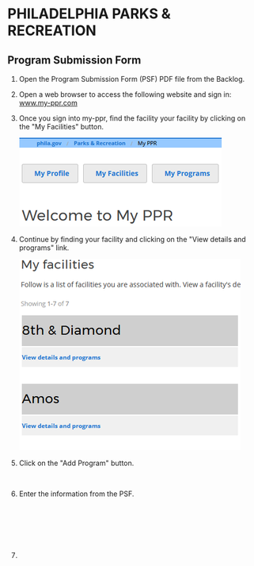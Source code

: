 # PHILADELPHIA PARKS & RECREATION

## Program Submission Form

1. Open the Program Submission Form (PSF) PDF file from the Backlog.

2. Open a web browser to access the following website and sign in: www.my-ppr.com

3. Once you sign into my-ppr, find the facility your facility by clicking on the "My Facilities" button.

   ![](https://raw.githubusercontent.com/PPRPMU/PMU-playbook/master/Images/Data_Entry_-_Program_Submission_Form/myppr_my_facilities_menu.png)

4. Continue by finding your facility and clicking on the "View details and programs" link.

   ![](https://raw.githubusercontent.com/PPRPMU/PMU-playbook/master/Images/Data_Entry_-_Program_Submission_Form/myppr_my_facilities_list.PNG)

5. Click on the "Add Program" button.

   ![]()

6. Enter the information from the PSF.

   ![]()

   ![]()

   ![]()

7. ​

   ​